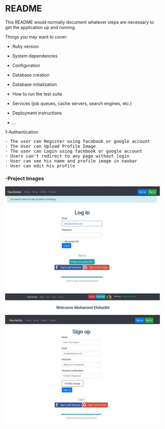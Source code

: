 # README

This README would normally document whatever steps are necessary to get the
application up and running.

Things you may want to cover:

- Ruby version

- System dependencies

- Configuration

- Database creation

- Database initialization

- How to run the test suite

- Services (job queues, cache servers, search engines, etc.)

- Deployment instructions

- ...

1-Authentication

<pre>
- The user can Register using facebook or google account
- The User can Upload Profile Image
- The user can Login using facebook or google account
- Users can't redirect to any page without login
- User can see his name and profile image in navbar
- User can edit his profile
</pre>

### -Project Images
![](app/assets/images/login.jpg)
![](app/assets/images/navbar.jpg)
![](app/assets/images/register.jpg)


